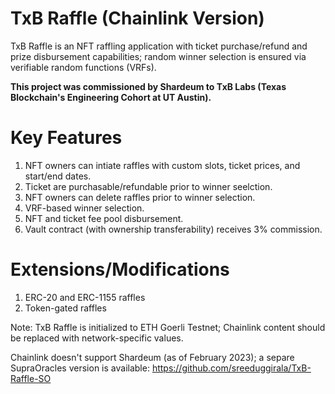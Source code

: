 # TxB Raffle (Chainlink Version)

TxB Raffle is an NFT raffling application with ticket purchase/refund and prize disbursement capabilities; random winner selection is ensured via verifiable random functions (VRFs).

**This project was commissioned by Shardeum to TxB Labs (Texas Blockchain's Engineering Cohort at UT Austin).**

# Key Features

1. NFT owners can intiate raffles with custom slots, ticket prices, and start/end dates.
2. Ticket are purchasable/refundable prior to winner seelction.
3. NFT owners can delete raffles prior to winner selection.
4. VRF-based winner selection.
5. NFT and ticket fee pool disbursement.
6. Vault contract (with ownership transferability) receives 3% commission.

# Extensions/Modifications

1. ERC-20 and ERC-1155 raffles
2. Token-gated raffles

Note: TxB Raffle is initialized to ETH Goerli Testnet; Chainlink content should be replaced with network-specific values.

Chainlink doesn't support Shardeum (as of February 2023); a separe SupraOracles version is available: https://github.com/sreeduggirala/TxB-Raffle-SO

